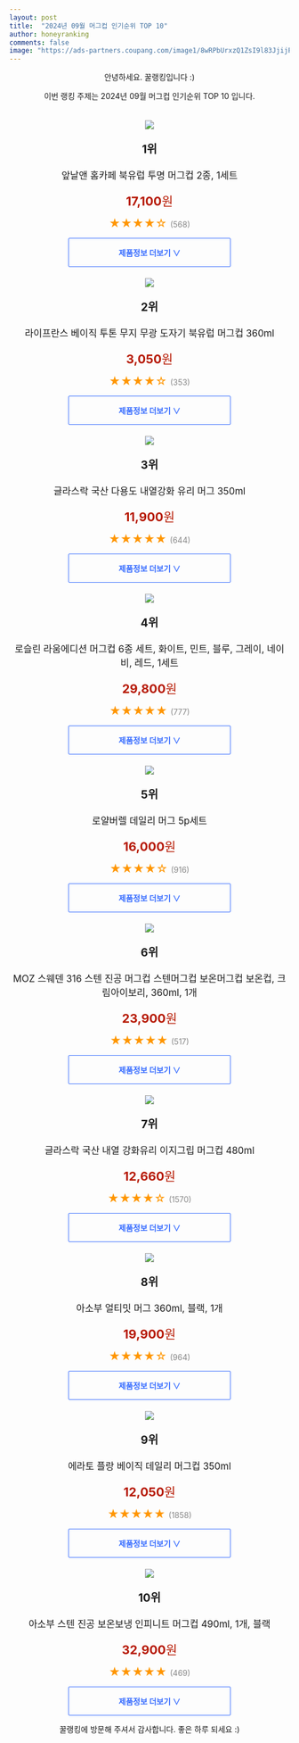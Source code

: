 ```yaml
---
layout: post
title:  "2024년 09월 머그컵 인기순위 TOP 10"
author: honeyranking
comments: false
image: "https://ads-partners.coupang.com/image1/8wRPbUrxzQ1ZsI9l83JjijPf9VVvC6BGuKgmJl5mDfxVeoDuNAggjky0LvJo_VFqvVR_6P-Z7g8NZbxPMutB5hhL2bziStJZVbqrHxBTzKHJY0nSIv2muIwnehcQLXrUogqL9imAai7_27hIvw4PR1r7-hSVMVybIdwwQyoIxlgPttCT5mM39XvZCBWlmMyk_2Ii8vHXn1YdylddHlKFwJ-7rfOFktkXGcK-fFg_rZhm-4qbqp66gx9yYPsqLl-8-q6fRHLPypKXYpJmb03Jzk200KzMy9DztUYHcsebd2KLX0KWZ7CX6RQqbqxvLQ=="
---
```

<p style="text-align: center;">안녕하세요. 꿀랭킹입니다 :)</p>
<p style="text-align: center;">이번 랭킹 주제는 2024년 09월 머그컵 인기순위 TOP 10 입니다.</p><center><img src="https://ads-partners.coupang.com/image1/8wRPbUrxzQ1ZsI9l83JjijPf9VVvC6BGuKgmJl5mDfxVeoDuNAggjky0LvJo_VFqvVR_6P-Z7g8NZbxPMutB5hhL2bziStJZVbqrHxBTzKHJY0nSIv2muIwnehcQLXrUogqL9imAai7_27hIvw4PR1r7-hSVMVybIdwwQyoIxlgPttCT5mM39XvZCBWlmMyk_2Ii8vHXn1YdylddHlKFwJ-7rfOFktkXGcK-fFg_rZhm-4qbqp66gx9yYPsqLl-8-q6fRHLPypKXYpJmb03Jzk200KzMy9DztUYHcsebd2KLX0KWZ7CX6RQqbqxvLQ==" style="margin-top:20px" /></center><p style="text-align: center; font-size: 20px"><b>1위</b></p><p style="text-align: center; font-size: 17px">앞날앤 홈카페 북유럽 투명 머그컵 2종, 1세트</p><p style="text-align: center;"><span style="color: #b61800; font-size: 22px;"><b>17,100</b>원</span></p><p style="text-align: center;"><span style="color: #ff9600; font-size: 20px;">★★★★☆ </span><span style="color: #878787;">(568)</span></p><center><a href="https://link.coupang.com/re/AFFSDP?lptag=AF3899140&subid=honeyrank&pageKey=7804693381&itemId=21146969483&vendorItemId=87902415743&traceid=V0-153-16025d772352d4cb&clickBeacon=57aaea90-726f-11ef-b50c-d9d7b036656c%7E3&requestid=20240914170000931241271718&token=31850C%7CMIXED"><div style="font-size: 14px; display: inline-block; padding: 15px 90px; color: #346aff; border-radius: 2px; border: 1px solid #346aff; cursor: pointer;"><b>제품정보 더보기 &or;</b></div></a></center><center><img src="https://ads-partners.coupang.com/image1/2HVF-EdU_RskUIjy2L26kbTsIQ4vy-kvvJM0Kf33aqe3m3nEbEC3KC4tBbmHBMNRFfsp08FNP7SiaSC7rWyVAn6ttyXAg1JJgkUSksNtk9W_lexkINXE7WxMWBXOYiwOVsbxRKSjOmK7Sti5abZGjpX0bHgYhnFz8tPWQHMkyN07P9lEDWctVfkTYYWSA0Wlzl-Cy8ogiL3aKBGcQjJ8987Y73VaFFqd8prhhqqS55vIfKwT9JNFGUozhc1VzXMcsEfP0sdIn3BikgJU0rNXBeOvhOPNWIi00ohZOw==" style="margin-top:20px" /></center><p style="text-align: center; font-size: 20px"><b>2위</b></p><p style="text-align: center; font-size: 17px">라이프란스 베이직 투톤 무지 무광 도자기 북유럽 머그컵 360ml</p><p style="text-align: center;"><span style="color: #b61800; font-size: 22px;"><b>3,050</b>원</span></p><p style="text-align: center;"><span style="color: #ff9600; font-size: 20px;">★★★★☆ </span><span style="color: #878787;">(353)</span></p><center><a href="https://link.coupang.com/re/AFFSDP?lptag=AF3899140&subid=honeyrank&pageKey=6098315365&itemId=11410902554&vendorItemId=85293562905&traceid=V0-153-28b96f953bf92d04&requestid=20240914170000931241271718&token=31850C%7CMIXED"><div style="font-size: 14px; display: inline-block; padding: 15px 90px; color: #346aff; border-radius: 2px; border: 1px solid #346aff; cursor: pointer;"><b>제품정보 더보기 &or;</b></div></a></center><center><img src="https://ads-partners.coupang.com/image1/RTrQFEejxC7Dw34LRSNshMBI0-bzrAEVbjPQ8W-Jn9xbJ6gwZNT-6dzlz5VHPeje_jzJfamUAxR3o8aROIiTJXqXf7YAa065UT6V1dlGUUlndf7uz1-6BFKfatEMoPjFr9AwKV57eLtmqi5y1-XPy7FEsPaRElkPl7rxVc7a3hJ48mMbv_1QX8G3Sg-_JJjYoV0EQukYX4CYY_SZJ0av1EXdT9tUKOnmiI7Yi54I2FNnVSZ1zYwOQcftLa6n88XOiKWhoSe4FGE_MpTKlShUIaLvkg9_SDzMCQ==" style="margin-top:20px" /></center><p style="text-align: center; font-size: 20px"><b>3위</b></p><p style="text-align: center; font-size: 17px">글라스락 국산 다용도 내열강화 유리 머그 350ml</p><p style="text-align: center;"><span style="color: #b61800; font-size: 22px;"><b>11,900</b>원</span></p><p style="text-align: center;"><span style="color: #ff9600; font-size: 20px;">★★★★★ </span><span style="color: #878787;">(644)</span></p><center><a href="https://link.coupang.com/re/AFFSDP?lptag=AF3899140&subid=honeyrank&pageKey=1972877657&itemId=19860955363&vendorItemId=71342475270&traceid=V0-153-0c439d8e8913f829&requestid=20240914170000931241271718&token=31850C%7CMIXED"><div style="font-size: 14px; display: inline-block; padding: 15px 90px; color: #346aff; border-radius: 2px; border: 1px solid #346aff; cursor: pointer;"><b>제품정보 더보기 &or;</b></div></a></center><center><img src="https://ads-partners.coupang.com/image1/hJdrxWLeTkk4r_IdhA20kosK2OI6qJRT42ehWvZeux58MXJHW49lDADCCZkRB6af954okEyGuqBUofHB_Zhdy986p-FDwFPxjhlYFkKbAKbo5K__EZKzT6h1Ixpzf26PRfhzvCmI6aJOhJSQeIfKfwd_1DaJMH3v54_Y4iOSCxngPICHAyiw3cecxrA0N46aeFNdiDJ1FY8OcQc6yZ7DPlOzjBIc3deznxA5HDcdbgohRc_TbjajPrxWGvzlYjPxrj4QLVx217Ni2iVSExKzfY6PzFi09DJ5" style="margin-top:20px" /></center><p style="text-align: center; font-size: 20px"><b>4위</b></p><p style="text-align: center; font-size: 17px">로슬린 라움에디션 머그컵 6종 세트, 화이트, 민트, 블루, 그레이, 네이비, 레드, 1세트</p><p style="text-align: center;"><span style="color: #b61800; font-size: 22px;"><b>29,800</b>원</span></p><p style="text-align: center;"><span style="color: #ff9600; font-size: 20px;">★★★★★ </span><span style="color: #878787;">(777)</span></p><center><a href="https://link.coupang.com/re/AFFSDP?lptag=AF3899140&subid=honeyrank&pageKey=7353183867&itemId=18926959764&vendorItemId=86053887768&traceid=V0-153-420f4580d375fd64&clickBeacon=57aaea90-726f-11ef-92a0-78f20220afb9%7E3&requestid=20240914170000931241271718&token=31850C%7CMIXED"><div style="font-size: 14px; display: inline-block; padding: 15px 90px; color: #346aff; border-radius: 2px; border: 1px solid #346aff; cursor: pointer;"><b>제품정보 더보기 &or;</b></div></a></center><center><img src="https://ads-partners.coupang.com/image1/VycZfwEiF57qPuZNVxsqXm-_h7728qJzhGu1Tasv5sH4YWR15sYIWdqZhUFgbvsZlplM14qoAkI5Kk2zmqg4Gg9CY8Zu_j7lj7Ypbcuh0U1fSKxU7dmm61wzaRjwghseyW-Ea6szEMzbQbMGq8XCO5U4QhK-ufwkRZ5eND856IwZXz0QZ93GLxSdlF-kPPLRGuAhVwab8PB4pghTcoCwrfT1vBazYWvM6vZZhIRo-UNmkUZlriJMxH7fE8WAp1moCIc4jy6yo9nTbmfrECCj5WClli5-Op2Ox18=" style="margin-top:20px" /></center><p style="text-align: center; font-size: 20px"><b>5위</b></p><p style="text-align: center; font-size: 17px">로얄버렐 데일리 머그 5p세트</p><p style="text-align: center;"><span style="color: #b61800; font-size: 22px;"><b>16,000</b>원</span></p><p style="text-align: center;"><span style="color: #ff9600; font-size: 20px;">★★★★☆ </span><span style="color: #878787;">(916)</span></p><center><a href="https://link.coupang.com/re/AFFSDP?lptag=AF3899140&subid=honeyrank&pageKey=5207590056&itemId=7274496829&vendorItemId=74565858196&traceid=V0-153-a16092a72e600491&requestid=20240914170000931241271718&token=31850C%7CMIXED"><div style="font-size: 14px; display: inline-block; padding: 15px 90px; color: #346aff; border-radius: 2px; border: 1px solid #346aff; cursor: pointer;"><b>제품정보 더보기 &or;</b></div></a></center><center><img src="https://ads-partners.coupang.com/image1/695tMwjGuEoL0h6u69_5WYfSrQHnWDTQXQF0-SLgtE8NDuWxFsMobPfYBwXZgYEZvb3D53s-0Lisa6tr1Kthkf32jMdlAK2uUuvVAaeFcF8oKHsXP6KAlx4vpeIhAKzyCAvz3eBL_xPid0_I6VYBPnF19JhGexjv3T5LSr68TZRDlk-OxWIF1g9TqrF98BKZkgm6S3SuekC_5HvFaGpJLHt2aSHprtJ0vUWJ99C9WDLBeCegFI4C43LFeHiWA4JCpGuPtdSZpzJD3W8hLOYhtuuh8RCpKCAx9ZgIrUjCrJEg_Mm9NPecD9qdIetOz5IS" style="margin-top:20px" /></center><p style="text-align: center; font-size: 20px"><b>6위</b></p><p style="text-align: center; font-size: 17px">MOZ 스웨덴 316 스텐 진공 머그컵 스텐머그컵 보온머그컵 보온컵, 크림아이보리, 360ml, 1개</p><p style="text-align: center;"><span style="color: #b61800; font-size: 22px;"><b>23,900</b>원</span></p><p style="text-align: center;"><span style="color: #ff9600; font-size: 20px;">★★★★★ </span><span style="color: #878787;">(517)</span></p><center><a href="https://link.coupang.com/re/AFFSDP?lptag=AF3899140&subid=honeyrank&pageKey=7650873687&itemId=20356723315&vendorItemId=87266943876&traceid=V0-153-44bece4064ee1f0b&clickBeacon=57aaea90-726f-11ef-9607-c4f36519dde6%7E3&requestid=20240914170000931241271718&token=31850C%7CMIXED"><div style="font-size: 14px; display: inline-block; padding: 15px 90px; color: #346aff; border-radius: 2px; border: 1px solid #346aff; cursor: pointer;"><b>제품정보 더보기 &or;</b></div></a></center><center><img src="https://ads-partners.coupang.com/image1/SQ0rrvqM8xSbh-DlSTz5dmfPl9eNfytAgJANoTSvp7S_ND6dyeYNnlM6BbF91Gu1PvT0EPTlzBJE4I5Sbxwk5H335ZL1Mz_GQ0S0LVL7zsAMdIpcyWN0edyw7wwsJqciqM2vvIV3VRFK8k1q6Mx8Z4cpgfM44CM4JdXO3KIDcGvSX79Jso1rIV2k4T0BrOtgU1ZQUFimWYkJp4wU-sTS_6_X611PUexNs_HBXnz5i8GahjQFqICr8CfKOxFb_QtJord2mOzWJK9uMmPIARZMYuwq-qZXsHPkdGD69Q==" style="margin-top:20px" /></center><p style="text-align: center; font-size: 20px"><b>7위</b></p><p style="text-align: center; font-size: 17px">글라스락 국산 내열 강화유리 이지그립 머그컵 480ml</p><p style="text-align: center;"><span style="color: #b61800; font-size: 22px;"><b>12,660</b>원</span></p><p style="text-align: center;"><span style="color: #ff9600; font-size: 20px;">★★★★☆ </span><span style="color: #878787;">(1570)</span></p><center><a href="https://link.coupang.com/re/AFFSDP?lptag=AF3899140&subid=honeyrank&pageKey=5427522287&itemId=8216671294&vendorItemId=75504744926&traceid=V0-153-44a30e40e2ccb718&requestid=20240914170000931241271718&token=31850C%7CMIXED"><div style="font-size: 14px; display: inline-block; padding: 15px 90px; color: #346aff; border-radius: 2px; border: 1px solid #346aff; cursor: pointer;"><b>제품정보 더보기 &or;</b></div></a></center><center><img src="https://ads-partners.coupang.com/image1/_QPv97MT_Gye_Deh_UQcjJVmHmMQ5IcuTBns1xWT7SSfuecvXE-XlZxNgbE7Q2-XTqyTmDXpCGqiqadZGduedyyC_Hceftm0i9khWzr5fc3ySWiI7zk4VYPmQYJnQv-W0yrsG6Wp2wFgZ2NbYEocMinZ6qxW-pOd1tnZq8XzWmTQ-mZD0igFy0uaYITPedcTudr4FLaRrNAumgx1q4Y68p-JKiNEYAxKvcL_srAOcBHU3ZxpKfPVoRPTNv2U74JAal7n49cN5s9xcAEw9_l2RMxK8SBaIA==" style="margin-top:20px" /></center><p style="text-align: center; font-size: 20px"><b>8위</b></p><p style="text-align: center; font-size: 17px">아소부 얼티밋 머그 360ml, 블랙, 1개</p><p style="text-align: center;"><span style="color: #b61800; font-size: 22px;"><b>19,900</b>원</span></p><p style="text-align: center;"><span style="color: #ff9600; font-size: 20px;">★★★★☆ </span><span style="color: #878787;">(964)</span></p><center><a href="https://link.coupang.com/re/AFFSDP?lptag=AF3899140&subid=honeyrank&pageKey=5683606919&itemId=8894565029&vendorItemId=76181205409&traceid=V0-153-5a54b7bef99ca8af&clickBeacon=57aaea90-726f-11ef-a83f-6aab22c9b7cb%7E3&requestid=20240914170000931241271718&token=31850C%7CMIXED"><div style="font-size: 14px; display: inline-block; padding: 15px 90px; color: #346aff; border-radius: 2px; border: 1px solid #346aff; cursor: pointer;"><b>제품정보 더보기 &or;</b></div></a></center><center><img src="https://ads-partners.coupang.com/image1/ntfb60JjyTxhckEWnlpuDltxuj4ButX9JCuhy8WUndkyV7V19eKhza4FDqkmmtRyLIO4BbdSjKn3hGbSHqvgBB9lEJHkeC4g4DHuf1Kt--1ECk9ArmqWMtIfvd-pm5QdOT9XmJbZca4dA_4kbMdAGrqK-fgOxNlogenSkhCraADeezKYW4VXRu9RbXo-QYJUZxtJ9TzMHSbw1-IO4hfeS3eauSMea3GfnAtwidmSzsuRpI6uxODFsXkv0zUqGKlOFzOyjp8edYyFFkPfq1xgr0iWf2BwhC1fe9w=" style="margin-top:20px" /></center><p style="text-align: center; font-size: 20px"><b>9위</b></p><p style="text-align: center; font-size: 17px">에라토 플랑 베이직 데일리 머그컵 350ml</p><p style="text-align: center;"><span style="color: #b61800; font-size: 22px;"><b>12,050</b>원</span></p><p style="text-align: center;"><span style="color: #ff9600; font-size: 20px;">★★★★★ </span><span style="color: #878787;">(1858)</span></p><center><a href="https://link.coupang.com/re/AFFSDP?lptag=AF3899140&subid=honeyrank&pageKey=6064211892&itemId=11165301091&vendorItemId=78443403953&traceid=V0-153-4b843129a6ce4134&requestid=20240914170000931241271718&token=31850C%7CMIXED"><div style="font-size: 14px; display: inline-block; padding: 15px 90px; color: #346aff; border-radius: 2px; border: 1px solid #346aff; cursor: pointer;"><b>제품정보 더보기 &or;</b></div></a></center><center><img src="https://ads-partners.coupang.com/image1/27RV6r0KZ-aca4D225REdh0y_P91PyxAZ7JhAFCQc5pSYQN_FfMp8bbc5O5lEFF4GU_L6XYivt8P1UtsvCQE9OyxJJEMxtBnojHQtOwNsCCX8ebu1EO3jqvJLeqQDMveS57zj_1CYokM0vE2OBJASJ9-Z_nCU7rn1hDhV5wP1r8Kaj3SgRwqjh1kioRrv8H-Eqwc-fEyCX304uEe2lgkHfyG2mNr0_t0tCBca5mxBp4LrWJxBTyZ7OjbXfYw4iwBRXpXDBOLjiSr7Gv_ebsQNanvUvfltcBNecOPcWzq-A==" style="margin-top:20px" /></center><p style="text-align: center; font-size: 20px"><b>10위</b></p><p style="text-align: center; font-size: 17px">아소부 스텐 진공 보온보냉 인피니트 머그컵 490ml, 1개, 블랙</p><p style="text-align: center;"><span style="color: #b61800; font-size: 22px;"><b>32,900</b>원</span></p><p style="text-align: center;"><span style="color: #ff9600; font-size: 20px;">★★★★★ </span><span style="color: #878787;">(469)</span></p><center><a href="https://link.coupang.com/re/AFFSDP?lptag=AF3899140&subid=honeyrank&pageKey=1676144031&itemId=2855637157&vendorItemId=86805408027&traceid=V0-153-47c500e658431d76&clickBeacon=57ab11a0-726f-11ef-883c-b738486a1ae8%7E3&requestid=20240914170000931241271718&token=31850C%7CMIXED"><div style="font-size: 14px; display: inline-block; padding: 15px 90px; color: #346aff; border-radius: 2px; border: 1px solid #346aff; cursor: pointer;"><b>제품정보 더보기 &or;</b></div></a></center><p style="text-align: center;">꿀랭킹에 방문해 주셔서 감사합니다. 좋은 하루 되세요 :)</p>